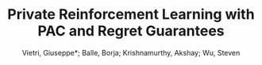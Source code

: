 ---
paperId: 7
author: Vietri, Giuseppe*; Balle, Borja; Krishnamurthy, Akshay; Wu, Steven
title: Private Reinforcement Learning with PAC and Regret Guarantees
pdf: Vietri_longtalk_7.pdf
poster: Vietri_longtalk_7.png
alt: --
type: Oral
topic: Reinforcement Learning
link: --
conference: neurips
year: 2020
tags: neurips-2020
---